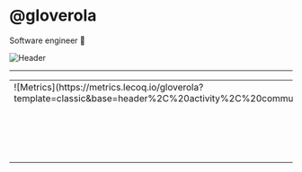 # @gloverola

Software engineer 👋

![Header](https://res.cloudinary.com/dcd1lhe7x/image/upload/v1641375042/github_n0vsmn.gif "Header")

---

<table>
<tr>
<td valign="top" width="50%">
![Metrics](https://metrics.lecoq.io/gloverola?template=classic&base=header%2C%20activity%2C%20community%2C%20repositories%2C%20metadata&base.indepth=false&base.hireable=false&base.skip=false&config.timezone=Africa%2FLagos)
<!-- <img src="metrics.svg" alt="Metric" /> -->
</td>
<td valign="top" width="50%">

## Latest blog posts